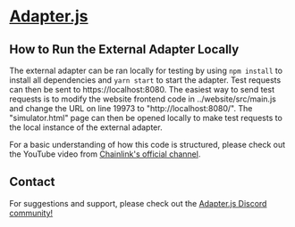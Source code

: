 # [Adapter.js](https://adapterjs.link/)

## How to Run the External Adapter Locally

The external adapter can be ran locally for testing by using ```npm install``` to install all dependencies and ```yarn start``` to start the adapter.  Test requests can then be sent to https://localhost:8080.  The easiest way to send test requests is to modify the website frontend code in ../website/src/main.js and change the URL on line 19973 to "http://localhost:8080/".  The "simulator.html" page can then be opened locally to make test requests to the local instance of the external adapter.

For a basic understanding of how this code is structured, please check out the YouTube video from [Chainlink's official channel](https://youtu.be/65NhO5xxSZc).

## Contact

For suggestions and support, please check out the [Adapter.js Discord community!](https://discord.com/invite/jpGx9tMRWa)
